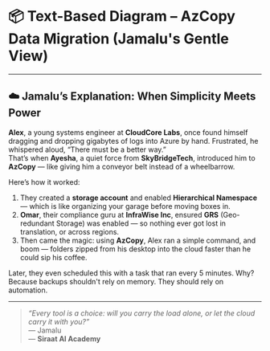 # 📦 Text-Based Diagram – AzCopy Data Migration (Jamalu's Gentle View)


---

## ☁️ Jamalu’s Explanation: When Simplicity Meets Power

**Alex**, a young systems engineer at **CloudCore Labs**, once found himself dragging and dropping gigabytes of logs into Azure by hand. Frustrated, he whispered aloud, “There must be a better way.”  
That’s when **Ayesha**, a quiet force from **SkyBridgeTech**, introduced him to **AzCopy** — like giving him a conveyor belt instead of a wheelbarrow.

Here’s how it worked:

1. They created a **storage account** and enabled **Hierarchical Namespace** — which is like organizing your garage before moving boxes in.
2. **Omar**, their compliance guru at **InfraWise Inc**, ensured **GRS** (Geo-redundant Storage) was enabled — so nothing ever got lost in translation, or across regions.
3. Then came the magic: using **AzCopy**, Alex ran a simple command, and boom — folders zipped from his desktop into the cloud faster than he could sip his coffee.

Later, they even scheduled this with a task that ran every 5 minutes. Why? Because backups shouldn't rely on memory. They should rely on automation.

---

> _“Every tool is a choice: will you carry the load alone, or let the cloud carry it with you?”_  
> — Jamalu  
> — **Siraat AI Academy**
